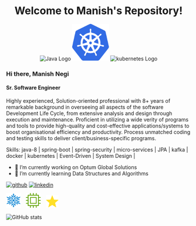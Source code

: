 <h1 align="center">Welcome to Manish's Repository!</h1>

<p align="center">
  <img src="https://upload.wikimedia.org/wikipedia/en/3/30/Java_programming_language_logo.svg" alt="Java Logo" width="100" height="100">
  <img src="https://github.com/kubernetes/kubernetes/blob/master/logo/logo.svg" alt="kubernetes Logo" width="100" height="100">
  <img src="https://upload.wikimedia.org/wikipedia/commons/4/4e/Docker_%28container_engine%29_logo.svg" alt="kubernetes Logo" width="350" height="100">
  
  
</p>

### Hi there, Manish Negi
#### Sr. Software Engineer

Highly experienced, Solution-oriented professional with 8+ years of remarkable background in overseeing all aspects of the software Development Life Cycle, from extensive analysis and design through execution and maintenance. Proficient in utilizing a wide verity of programs and tools to provide high-quality and cost-effective applications/systems to boost organisational efficiency and productivity. 
Process unmatched coding and testing skills to deliver client/business-specific programs.

Skills: java-8 | spring-boot | spring-security | micro-services | JPA | kafka | docker | kubernetes | Event-Driven | System Design | 

- 🔭 I’m currently working on Optum Global Solutions 
- 🌱 I’m currently learning Data Structures and Algorithms


[<img src='https://cdn.jsdelivr.net/npm/simple-icons@3.0.1/icons/github.svg' alt='github' height='40'>](https://github.com/devgitmanish)  [<img src='https://cdn.jsdelivr.net/npm/simple-icons@3.0.1/icons/linkedin.svg' alt='linkedin' height='40'>](https://www.linkedin.com/in/linkedin.com/in/dev-manishnegi/)  

<a href='https://archiveprogram.github.com/'><img src='https://raw.githubusercontent.com/acervenky/animated-github-badges/master/assets/acbadge.gif' width='40' height='40'></a> <a href='https://docs.github.com/en/developers'><img src='https://raw.githubusercontent.com/acervenky/animated-github-badges/master/assets/devbadge.gif' width='40' height='40'></a> <a href='https://stars.github.com/'><img src='https://raw.githubusercontent.com/acervenky/animated-github-badges/master/assets/starbadge.gif' width='35' height='35'></a> 


![GitHub stats](https://github-readme-stats.vercel.app/api?username=devgitmanish&show_icons=true)  



